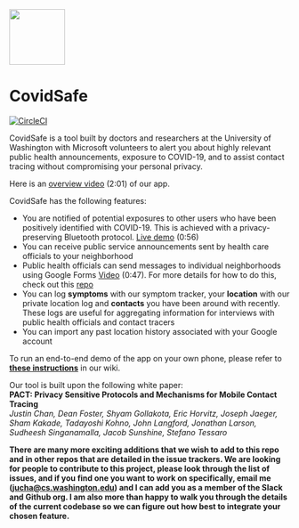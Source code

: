
<img src="https://github.com/covidsafe/App-Android/blob/master/imgs/logo_purple2.png" width=100px>

# CovidSafe

[![CircleCI](https://circleci.com/gh/covidsafe/App-Android.svg?style=svg)](https://circleci.com/gh/covidsafe/App-Android)

CovidSafe is a tool built by doctors and researchers at the University of Washington with Microsoft volunteers to alert you about highly relevant public health announcements, exposure to COVID-19, and to assist contact tracing without compromising your personal privacy.

Here is an [overview video](https://www.youtube.com/watch?v=MHqM-dj3hM4) (2:01) of our app.

CovidSafe has the following features:
* You are notified of potential exposures to other users who have been positively identified with COVID-19. This is achieved with a privacy-preserving Bluetooth protocol. [Live demo](https://www.youtube.com/watch?v=9CKtu6zpkNs) (0:56)
* You can receive public service announcements sent by health care officials to your neighborhood
* Public health officials can send messages to individual neighborhoods using Google Forms [Video](https://www.youtube.com/watch?v=sdu5YkUmRB8) (0:47). For more details for how to do this, check out this [repo](https://github.com/covidsafe/hcp-tools)
* You can log **symptoms** with our symptom tracker, your **location** with our private location log and **contacts** you have been around with recently. These logs are useful for aggregating information for interviews with public health officials and contact tracers
* You can import any past location history associated with your Google account

To run an end-to-end demo of the app on your own phone, please refer to [**these instructions**](https://github.com/covidsafe/App-Android/wiki/Running-the-app) in our wiki.

Our tool is built upon the following white paper:<br/>
**PACT: Privacy Sensitive Protocols and Mechanisms for Mobile Contact Tracing<br/>**
*Justin Chan, Dean Foster, Shyam Gollakota, Eric Horvitz, Joseph Jaeger, Sham Kakade, Tadayoshi Kohno, John Langford, Jonathan Larson, Sudheesh Singanamalla, Jacob Sunshine, Stefano Tessaro*<br/>

**There are many more exciting additions that we wish to add to this repo and in other repos that are detailed in the issue trackers. We are looking for people to contribute to this project, please look through the list of issues, and if you find one you want to work on specifically, email me (jucha@cs.washington.edu) and I can add you as a member of the Slack and Github org. I am also more than happy to walk you through the details of the current codebase so we can figure out how best to integrate your chosen feature.**
